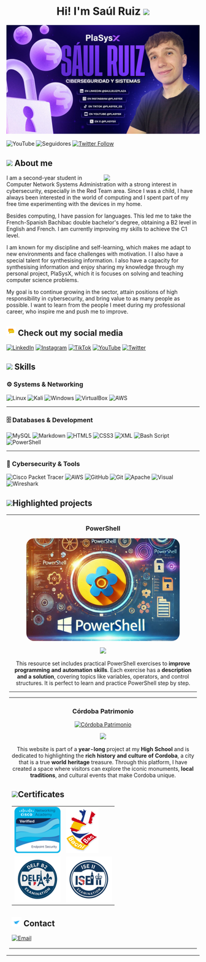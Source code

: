 <center><h1>Hi! I'm Saúl Ruiz <img src="./img/wave.gif" width= 25></h1></center> 
<img src="./img/banner.jpg">

![YouTube](https://img.shields.io/youtube/channel/subscribers/UCcOkvgreZrXauRHyXlii0JA)
![Seguidores](https://img.shields.io/github/followers/saulruizplaza)
[![Twitter Follow](https://img.shields.io/twitter/follow/plasysx?style=social)](https://twitter.com/plasysx)

## <img src="./img/about.gif" width= 30> About me 
<picture> <img align="right" src="https://github.com/7oSkaaa/7oSkaaa/blob/main/Images/Right_Side.gif?raw=true" width = 250px></picture>

I am a second-year student in Computer Network Systems Administration with a strong interest in cybersecurity, especially in the Red Team area. Since I was a child, I have always been interested in the world of computing and I spent part of my free time experimenting with the devices in my home.

Besides computing, I have passion for languages. This led me to take the French-Spanish Bachibac double bachelor's degree, obtaining a B2 level in English and French. I am currently improving my skills to achieve the C1 level.  

I am known for my discipline and self-learning, which makes me adapt to new environments and face challenges with motivation.  I I also have a special talent for synthesising information. I also have a capacity for synthesising information and enjoy sharing my knowledge through my personal project, PlaSysX, which it is focuses on solving and teaching computer science problems.  

My goal is to continue growing in the sector, attain positions of high responsibility in cybersecurity, and bring value to as many people as possible. I want to learn from the people I meet during my professional career, who inspire me and push me to improve.



## <img src="./img/chat.gif" width=25> Check out my social media
[![LinkedIn](https://img.shields.io/badge/LinkedIn-Saúl_Ruiz_Plaza-0077B5?style=for-the-badge&logo=linkedin&logoColor=white&labelColor=101010)](https://www.linkedin.com/in/saulruizplaza)
[![Instagram](https://img.shields.io/badge/Instagram-@PlaSysX-E4405F?style=for-the-badge&logo=instagram&logoColor=white&labelColor=101010)](https://instagram.com/plasysx)
[![TikTok](https://img.shields.io/badge/TikTok-@plasysx_es-69C9D0?style=for-the-badge&logo=tiktok&logoColor=white&labelColor=101010)](https://tiktok.com/@plasysx_es)
[![YouTube](https://img.shields.io/badge/YouTube-Plasysx-FF0000?style=for-the-badge&logo=youtube&logoColor=white&labelColor=101010)](https://youtube.com/@Plasysx)
[![Twitter](https://img.shields.io/badge/Twitter-@plasysx-1DA1F2?style=for-the-badge&logo=twitter&logoColor=white&labelColor=101010)](https://twitter.com/plasysx)

## <img src="./img/script.gif" width=25> Skills

### ⚙️ Systems & Networking  
![Linux](https://img.shields.io/badge/Linux-FCC624?style=for-the-badge&logo=linux&logoColor=black) ![Kali](https://img.shields.io/badge/Kali-268BEE?style=for-the-badge&logo=kalilinux&logoColor=white) ![Windows](https://img.shields.io/badge/Windows-0078D6?style=for-the-badge&logo=windows&logoColor=white)
![VirtualBox](https://img.shields.io/badge/VirtualBox-2C82C9?style=for-the-badge&logo=virtualbox&logoColor=white)
![AWS](https://img.shields.io/badge/AWS-%23FF9900.svg?style=for-the-badge&logo=amazon-aws&logoColor=white) 

---

### 🗄️ Databases & Development  
![MySQL](https://img.shields.io/badge/mysql-4479A1.svg?style=for-the-badge&logo=mysql&logoColor=white) 
    ![Markdown](https://img.shields.io/badge/markdown-%23000000.svg?style=for-the-badge&logo=markdown&logoColor=white) 
![HTML5](https://img.shields.io/badge/html5-%23E34F26.svg?style=for-the-badge&logo=html5&logoColor=white) ![CSS3](https://img.shields.io/badge/css3-%231572B6.svg?style=for-the-badge&logo=css3&logoColor=white) ![XML](https://img.shields.io/badge/XML-FF6600?style=for-the-badge&logo=xml&logoColor=white)
 ![Bash Script](https://img.shields.io/badge/bash_script-%23121011.svg?style=for-the-badge&logo=gnu-bash&logoColor=white)![PowerShell](https://img.shields.io/badge/PowerShell-%235391FE.svg?style=for-the-badge&logo=powershell&logoColor=white)


---

### 🔐 Cybersecurity & Tools  
 
![Cisco Packet Tracer](https://img.shields.io/badge/Cisco%20Packet%20Tracer-1BA0D7?style=for-the-badge&logo=cisco&logoColor=white)
![AWS](https://img.shields.io/badge/AWS-%23FF9900.svg?style=for-the-badge&logo=amazon-aws&logoColor=white) ![GitHub](https://img.shields.io/badge/github-%23121011.svg?style=for-the-badge&logo=github&logoColor=white) ![Git](https://img.shields.io/badge/git-%23F05033.svg?style=for-the-badge&logo=git&logoColor=white) ![Apache](https://img.shields.io/badge/apache-%23D42029.svg?style=for-the-badge&logo=apache&logoColor=white)
    ![Visual](https://camo.githubusercontent.com/3e78414c94a71a544ae82fbe7a2e9d6f0863521d15fde32d2c299cabfbcb9c23/68747470733a2f2f696d672e736869656c64732e696f2f62616467652f56697375616c25323053747564696f253230436f64652d3030373864372e7376673f7374796c653d666f722d7468652d6261646765266c6f676f3d76697375616c2d73747564696f2d636f6465266c6f676f436f6c6f723d7768697465) ![Wireshark](https://img.shields.io/badge/Wireshark-1679A7?style=for-the-badge&logo=wireshark&logoColor=white)



## <img src="./img/clap.gif" width=25>Highlighted projects
<table>
<tr>
<td width="50%">
<h3 align="center">PowerShell</h3>
<div align="center">
<a href="https://github.com/saulruizplaza/PowerShell" target="_blank"><img src="./img/powershell.png" width="400" style="border-radius: 20px;"alt="PowerShell"></a>
<p>
</a> <a href="https://github.com/saulruizplaza/PowerShell" target="_blank">
<a href="https://github.com/saulruizplaza/PowerShell" target="_blank">
<img src="https://img.shields.io/badge/CODE-ff9?style=for-the-badge&logo=github&logoColor=black"> </a>




</p>
<p>This resource set includes practical PowerShell exercises to <strong>improve programming and automation skills</strong>. Each exercise has a <strong> description and a solution</strong>, covering topics like variables, operators, and control structures. It is perfect to learn and practice PowerShell step by step.<p>
</div>


---
<table>
<tr>
<td width="50%">
<h3 align="center">Córdoba Patrimonio</h3>
<div align="center">
<a href="https://saulruizplaza.github.io/Cordoba-Patrimonio/" target="_blank"><img src="./img/logosinfondo.png" width="400" alt="Córdoba Patrimonio"></a>
<p>

</a>
<a href="https://github.com/saulruizplaza/Cordoba-Patrimonio" target="_blank">
<img src="https://img.shields.io/badge/CODE-ff9?style=for-the-badge&logo=github&logoColor=black"> </a>




</p>
<p>This website is part of a <b>year-long</b> project at my <b>High School</b> and is dedicated to highlighting the <b>rich history and culture of Cordoba</b>, a city that is a true <b>world heritage</b> treasure. Through this platform, I have created a space where visitors can explore the iconic monuments, <b>local traditions</b>, and cultural events that make Cordoba unique.<p>
</div>




## <img src="https://user-images.githubusercontent.com/74038190/216122041-518ac897-8d92-4c6b-9b3f-ca01dcaf38ee.png" width=25>Certificates



<table style="width=90%">
  <tr>
    <td>
      <a href="https://www.credly.com/earner/earned/badge/2f3e8296-1ced-4bf7-ab56-667fcfadf939">
        <img src="./img/endpoint.png" style="height:120px;">
      </a>
    </td>
    <td>
    <a href="./img/bac.pdf">
    <img src="./img/bachibac.png" style="height:120px;">
    </td>
  </tr>
  <tr>
    <td>
      <a href="./img/delf.pdf">
        <img src="./img/delfb2.png" style="height:120px;">
      </a>
    </td>
    <td>
          <a href="https://certificates.trinitycollege.com/aef28460-52b2-4353-8186-2fb2c690d646?key=c287e0f38f117cbdad3bae80d591d0b6047e79e92af3d906879abb92d9c405e4#acc.mlEXpU9I">
        <img src="./img/iseii.png" style="height:120px;">
      </a>
    </td>
  </tr>
</table>



## <img src="./img/message.gif" width=25> Contact
[![Email](https://img.shields.io/badge/Email-salruz206@gmail.com-D14836?style=for-the-badge&logo=gmail&logoColor=white&labelColor=101010)](mailto:salruz206@gmail.com)
